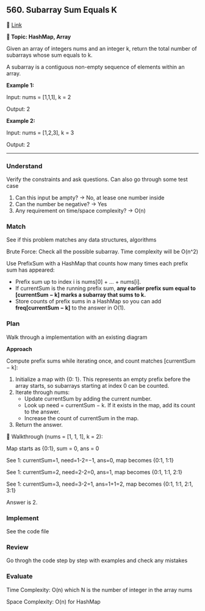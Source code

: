 ## 560. Subarray Sum Equals K
🔗 [Link](https://leetcode.com/problems/subarray-sum-equals-k/description/)

**📝 Topic: HashMap, Array**

Given an array of integers nums and an integer k, return the total number of subarrays whose sum equals to k.

A subarray is a contiguous non-empty sequence of elements within an array.

**Example 1:**

Input: nums = [1,1,1], k = 2

Output: 2

**Example 2:**

Input: nums = [1,2,3], k = 3

Output: 2

---

### Understand
Verify the constraints and ask questions. Can also go through some test case

1. Can this input be ampty? -> No, at lease one number inside
2. Can the number be negative? -> Yes
3. Any requirement on time/space complexity? -> O(n)

### Match
See if this problem matches any data structures, algorithms

Brute Force: Check all the possible subarray. Time complexity will be O(n^2)

Use PrefixSum with a HashMap that counts how many times each prefix sum has appeared:
- Prefix sum up to index i is nums[0] + … + nums[i].
- If currentSum is the running prefix sum, **any earlier prefix sum equal to [currentSum − k] marks a subarray that sums to k.**
- Store counts of prefix sums in a HashMap so you can add **freq[currentSum − k]** to the answer in O(1).


### Plan
Walk through a implementation with an existing diagram

**Approach**

Compute prefix sums while iterating once, and count matches [currentSum − k]:
1. Initialize a map with {0: 1}. This represents an empty prefix before the array starts, so subarrays starting at index 0 can be counted.
2. Iterate through nums:
    - Update currentSum by adding the current number.
    - Look up need = currentSum − k. If it exists in the map, add its count to the answer.
    - Increase the count of currentSum in the map.
6. Return the answer.

🔖 Walkthrough (nums = [1, 1, 1], k = 2):

Map starts as {0:1}, sum = 0, ans = 0

See 1: currentSum=1, need=1-2=−1, ans=0, map becomes {0:1, 1:1}

See 1: currentSum=2, need=2-2=0, ans=1, map becomes {0:1, 1:1, 2:1}

See 1: currentSum=3, need=3-2=1, ans=1+1=2, map becomes {0:1, 1:1, 2:1, 3:1}

Answer is 2.


### Implement
See the code file

### Review
Go throgh the code step by step with examples and check any mistakes


### Evaluate

Time Complexity: O(n) which N is the number of integer in the array nums

Space Complexity: O(n) for HashMap
